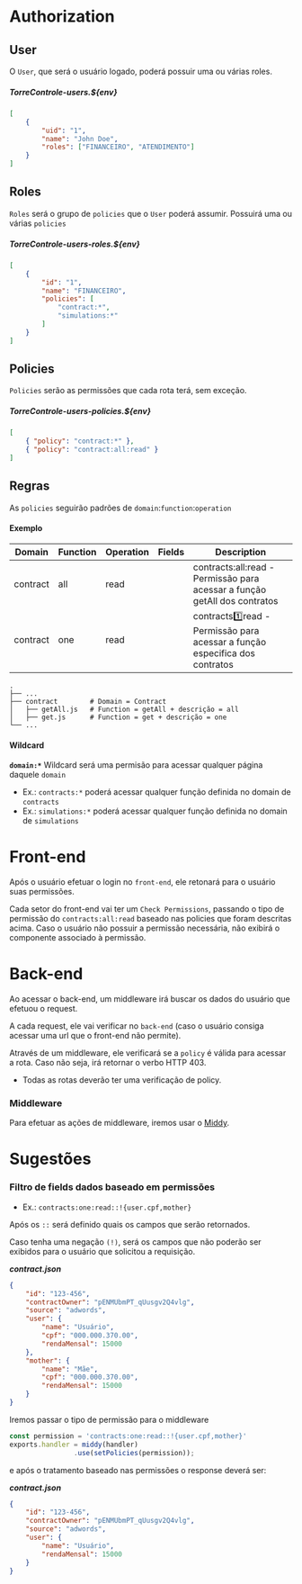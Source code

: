 
# Authorization

## User
O `User`, que será o usuário logado, poderá possuir uma ou várias roles.

##### TorreControle-users.${env}
```json
[
    {
        "uid": "1",
        "name": "John Doe",
        "roles": ["FINANCEIRO", "ATENDIMENTO"]
    }
]
```

## Roles
`Roles` será o grupo de `policies` que o `User` poderá assumir.
Possuirá uma ou várias `policies`

##### TorreControle-users-roles.${env}
```json
[
    {
        "id": "1",
        "name": "FINANCEIRO",
        "policies": [
            "contract:*", 
            "simulations:*"
        ]
    }
]
```
## Policies
`Policies` serão as permissões que cada rota terá, sem exceção.

##### TorreControle-users-policies.${env}
```json
[
    { "policy": "contract:*" },
    { "policy": "contract:all:read" }
]
```
## Regras
As `policies` seguirão padrões de `domain`:`function`:`operation`

#### Exemplo
| Domain | Function | Operation | Fields | Description |
|---|---|---|---|---|
| contract | all | read | | contracts:all:read - Permissão para acessar a função getAll dos contratos
| contract | one | read | | contracts:one:read - Permissão para acessar a função especifica dos contratos
    .
    ├── ...
    ├── contract        # Domain = Contract
    │   ├── getAll.js   # Function = getAll + descrição = all
    │   ├── get.js      # Function = get + descrição = one
    └── ...

#### Wildcard
**`domain:*`** Wildcard será uma permisão para acessar qualquer página daquele `domain`
- Ex.: `contracts:*` poderá acessar qualquer função definida no domain de `contracts`
- Ex.: `simulations:*` poderá acessar qualquer função definida no domain de `simulations`


# Front-end
Após o usuário efetuar o login no `front-end`, ele retonará para o usuário suas permissões.

Cada setor do front-end vai ter um `Check Permissions`, passando o tipo de permissão do `contracts:all:read` baseado nas policies que foram descritas acima. Caso o usuário não possuir a permissão necessária, não exibirá o componente associado à permissão.

# Back-end
Ao acessar o back-end, um middleware irá buscar os dados do usuário que efetuou o request.

A cada request, ele vai verificar no `back-end` (caso o usuário consiga acessar uma url que o front-end não permite).

Através de um middleware, ele verificará se a `policy` é válida para acessar a rota. Caso não seja, irá retornar o verbo HTTP 403.

- Todas as rotas deverão ter uma verificação de policy.

### Middleware
Para efetuar as ações de middleware, iremos usar o [Middy](https://github.com/middyjs/middy).


# Sugestões
### Filtro de **fields** dados baseado em permissões
- Ex.: `contracts:one:read::!{user.cpf,mother}`

Após os `::` será definido quais os campos que serão retornados.

Caso tenha uma negação `(!)`, será os campos que não poderão ser exibidos para o usuário que solicitou a requisição.

***contract.json*** 
```json
{
    "id": "123-456",
    "contractOwner": "pENMUbmPT_qUusgv2Q4vlg",
    "source": "adwords",
    "user": {
        "name": "Usuário",
        "cpf": "000.000.370.00",
        "rendaMensal": 15000
    },
    "mother": {
        "name": "Mãe",
        "cpf": "000.000.370.00",
        "rendaMensal": 15000
    }
}
```

Iremos passar o tipo de permissão para o middleware
```js
const permission = 'contracts:one:read::!{user.cpf,mother}'
exports.handler = middy(handler)
                .use(setPolicies(permission));
```

e após o tratamento baseado nas permissões o response deverá ser: 

***contract.json*** 
```json
{
    "id": "123-456",
    "contractOwner": "pENMUbmPT_qUusgv2Q4vlg",
    "source": "adwords",
    "user": {
        "name": "Usuário",
        "rendaMensal": 15000
    }
}
```
